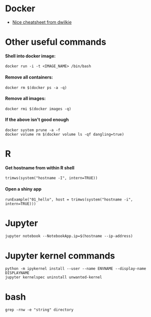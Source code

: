 # Docker

- [Nice cheatsheet from dwilkie](https://gist.github.com/dwilkie/f8d6526edc5f1a8aca385df5113567e4)

# Other useful commands

#### Shell into docker image:
```
docker run -i -t <IMAGE_NAME> /bin/bash
```
#### Remove all containers:
```Uli Köhler
docker rm $(docker ps -a -q)
```
#### Remove all images:
```Uli Köhler
docker rmi $(docker images -q)
```
#### If the above isn't good enough
```
docker system prune -a -f
docker volume rm $(docker volume ls -qf dangling=true)
```
# R

#### Get hostname from within R shell
```
trimws(system("hostname -I", intern=TRUE))
```

#### Open a shiny app

```
runExample("01_hello", host = trimws(system("hostname -i", intern=TRUE)))
```

# Jupyter
```
jupyter notebook --NotebookApp.ip=$(hostname --ip-address)
```

# Jupyter kernel commands
```
python -m ipykernel install --user --name ENVNAME --display-name DISPLAYNAME
jupyter kernelspec uninstall unwanted-kernel
```
# bash
```
grep -rnw -e "string" directory
```
